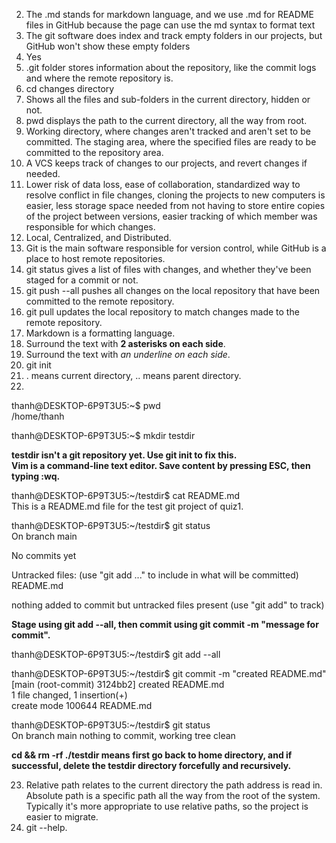 2. The .md stands for markdown language, and we use .md for README files in GitHub because the page can use the md syntax to format text
3. The git software does index and track empty folders in our projects, but GitHub won't show these empty folders
4. Yes
5. .git folder stores information about the repository, like the commit logs and where the remote repository is.
6. cd changes directory
7. Shows all the files and sub-folders in the current directory, hidden or not.
8. pwd displays the path to the current directory, all the way from root.
9. Working directory, where changes aren't tracked and aren't set to be committed. The staging area, where the specified files are ready to be committed to the repository area.
10. A VCS keeps track of changes to our projects, and revert changes if needed.
11. Lower risk of data loss, ease of collaboration, standardized way to resolve conflict in file changes, cloning the projects to new computers is easier, less storage space needed from not having to store entire copies of the project between versions, easier tracking of which member was responsible for which changes.
12. Local, Centralized, and Distributed.
13. Git is the main software responsible for version control, while GitHub is a place to host remote repositories.
14. git status gives a list of files with changes, and whether they've been staged for a commit or not.
15. git push --all pushes all changes on the local repository that have been committed to the remote repository.
16. git pull updates the local repository to match changes made to the remote repository.
17. Markdown is a formatting language.
18. Surround the text with **2 asterisks on each side**.
19. Surround the text with _an underline on each side_.
20. git init
21. . means current directory, .. means parent directory.  
22. 

thanh@DESKTOP-6P9T3U5:~$ pwd  
/home/thanh

thanh@DESKTOP-6P9T3U5:~$ mkdir testdir  
  
**testdir isn't a git repository yet. Use git init to fix this.**  
**Vim is a command-line text editor. Save content by pressing ESC, then typing :wq.**
  
thanh@DESKTOP-6P9T3U5:~/testdir$ cat README.md  
This is a README.md file for the test git project of quiz1.  
  
thanh@DESKTOP-6P9T3U5:~/testdir$ git status  
On branch main

No commits yet

Untracked files:
  (use "git add <file>..." to include in what will be committed)
        README.md

nothing added to commit but untracked files present (use "git add" to track)  
  
**Stage using git add --all, then commit using git commit -m "message for commit".**  
  
thanh@DESKTOP-6P9T3U5:~/testdir$ git add --all  

thanh@DESKTOP-6P9T3U5:~/testdir$ git commit -m "created README.md"  
[main (root-commit) 3124bb2] created README.md  
 1 file changed, 1 insertion(+)  
 create mode 100644 README.md  
  
thanh@DESKTOP-6P9T3U5:~/testdir$ git status  
On branch main
nothing to commit, working tree clean  
  
**cd && rm -rf ./testdir means first go back to home directory, and if successful, delete the testdir directory forcefully and recursively.**

23. Relative path relates to the current directory the path address is read in. Absolute path is a specific path all the way from the root of the system. Typically it's more appropriate to use relative paths, so the project is easier to migrate.
24. git --help.
